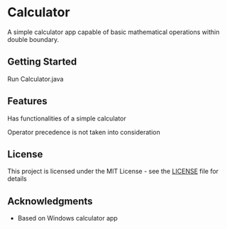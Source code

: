 # Calculator

A simple calculator app capable of basic mathematical operations within double boundary.

## Getting Started

Run Calculator.java

## Features

Has functionalities of a simple calculator 

Operator precedence is not taken into consideration

## License

This project is licensed under the MIT License - see the [LICENSE](LICENSE) file for details

## Acknowledgments

* Based on Windows calculator app
